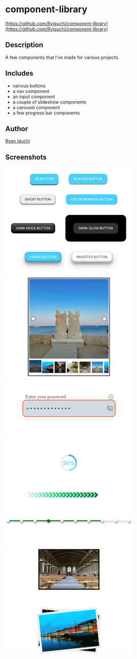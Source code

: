 # component-library
[https://github.com/Ryiguchi/component-library](https://github.com/Ryiguchi/component-library)  
## Description  
A few components that I've made for various projects.
## Includes  
- various buttons
- a nav component  
- an input component  
- a couple of slideshow components  
- a carousel component  
- a few progress bar components  
## Author  
[Ryan Iguchi](https://github.com/Ryiguchi)  
## Screenshots  
<img src="https://github.com/Ryiguchi/component-library/blob/main/public/screenshots/localhost_5173_buttons.png" alt='Buttons' width='400'>
<img src="https://github.com/Ryiguchi/component-library/blob/main/public/screenshots/localhost_5173_carousel.png" alt='Carousel' width='400'>
<img src="https://github.com/Ryiguchi/component-library/blob/main/public/screenshots/localhost_5173_input.png" alt='Input' width='400'>
<img src="https://github.com/Ryiguchi/component-library/blob/main/public/screenshots/localhost_5173_progress.png" alt='Progress' width='400'>
<img src="https://github.com/Ryiguchi/component-library/blob/main/public/screenshots/localhost_5173_slideshows.png" alt='SlideShow' width='400'>
